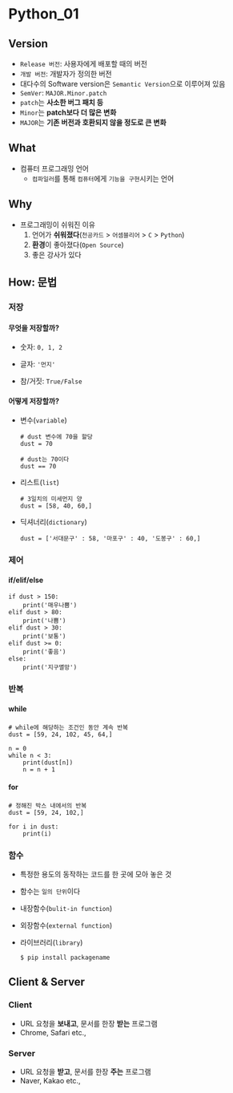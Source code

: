 # Python_01
## Version

-   `Release 버전`: 사용자에게 배포할 때의 버전
-   `개발 버전`: 개발자가 정의한 버전
-   대다수의 Software version은 `Semantic Version`으로 이루어져 있음
-   `SemVer`: `MAJOR.Minor.patch`
-   `patch`는 **사소한 버그 패치 등**
-   `Minor`는 **patch보다 더 많은 변화**
-   `MAJOR`는 **기존 버전과 호환되지 않을 정도로 큰 변화**



## What

-   컴퓨터 프로그래밍 언어
    -   `컴파일러`를 통해 `컴퓨터`에게 `기능을 구현`시키는 언어
    
    

## Why

-   프로그래밍이 쉬워진 이유
    1.   언어가 **쉬워졌다**(`천공카드` > `어셈블리어` > `C` > `Python`)
    2.   **환경**이 좋아졌다(`Open Source`)
    3.   좋은 강사가 있다
    
    

## How: 문법

### 저장

#### 무엇을 저장할까?

-   숫자: `0, 1, 2`

-   글자: `'먼지'`

-   참/거짓: `True/False`

#### 어떻게 저장할까?
-   변수(`variable`)

    ```
    # dust 변수에 70을 할당
    dust = 70
    
    # dust는 70이다
    dust == 70
    ```

-   리스트(`list`)

    ```
    # 3일치의 미세먼지 양
    dust = [58, 40, 60,]
    ```

-   딕셔너리(`dictionary`)

    ```
    dust = ['서대문구' : 58, '마포구' : 40, '도봉구' : 60,]
    ```

    

### 제어

#### if/elif/else

```
if dust > 150:
	print('매우나쁨')
elif dust > 80:
	print('나쁨')
elif dust > 30:
	print('보통')
elif dust >= 0:
	print('좋음')
else:
	print('지구멸망')
```



### 반복

#### while

```
# while에 해당하는 조건인 동안 계속 반복
dust = [59, 24, 102, 45, 64,]

n = 0
while n < 3:
	print(dust[n])
	n = n + 1
```

#### for

```
# 정해진 박스 내에서의 반복
dust = [59, 24, 102,]

for i in dust:
	print(i)
```



### 함수

-   특정한 용도의 동작하는 코드를 한 곳에 모아 놓은 것

-   함수는 `일의 단위`이다

- 내장함수(`bulit-in function`)

- 외장함수(`external function`)

- 라이브러리(`library`)

    ```
    $ pip install packagename
    ```



## Client & Server

### Client

-   URL 요청을 **보내고**, 문서를 한장 **받는** 프로그램
-   Chrome, Safari etc.,

### Server

-   URL 요청을 **받고**, 문서를 한장 **주는** 프로그램
-   Naver, Kakao etc.,

